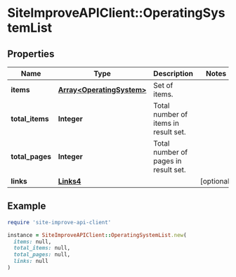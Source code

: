# SiteImproveAPIClient::OperatingSystemList

## Properties

| Name | Type | Description | Notes |
| ---- | ---- | ----------- | ----- |
| **items** | [**Array&lt;OperatingSystem&gt;**](OperatingSystem.md) | Set of items. |  |
| **total_items** | **Integer** | Total number of items in result set. |  |
| **total_pages** | **Integer** | Total number of pages in result set. |  |
| **links** | [**Links4**](Links4.md) |  | [optional] |

## Example

```ruby
require 'site-improve-api-client'

instance = SiteImproveAPIClient::OperatingSystemList.new(
  items: null,
  total_items: null,
  total_pages: null,
  links: null
)
```

